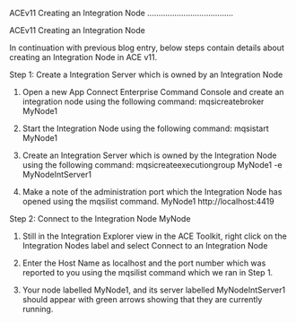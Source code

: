 ACEv11 Creating an Integration Node
......................................

ACEv11 Creating an Integration Node

 
In continuation with previous blog entry, below steps contain details about creating an Integration Node in ACE v11.

Step 1: Create a Integration Server which is owned by an Integration Node
1. Open a new App Connect Enterprise Command Console and create an integration node using the following command:
mqsicreatebroker MyNode1

2. Start the Integration Node using the following command:
mqsistart MyNode1

3. Create an Integration Server which is owned by the Integration Node using the following command:
mqsicreateexecutiongroup MyNode1 -e MyNodeIntServer1

4. Make a note of the administration port which the Integration Node has opened using the mqsilist command.
MyNode1 http://localhost:4419

 

Step 2: Connect to the Integration Node MyNode
1. Still in the Integration Explorer view in the ACE Toolkit, right click on the Integration Nodes label and select Connect to an Integration Node

2. Enter the Host Name as localhost and the port number which was reported to you using the mqsilist command which we ran in Step 1.

3. Your node labelled MyNode1, and its server labelled MyNodeIntServer1 should appear with green arrows showing that they are currently running.